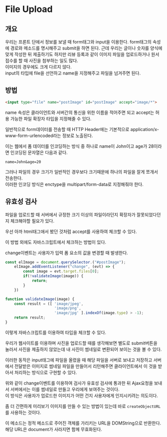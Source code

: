 # File Upload

## 개요

우리는 프론트 단에서 정보를 보낼 때 form태그와 input을 이용한다. form태그의 속성에 경로와 메소드를 명시해주고 submit을 하면 된다. 근데 우리는 글이나 숫자를 양식에 맞게 작성한 뒤 제출하기도 하지만 리뷰 등록과 같이 이미지 파일을 업로드하거나 원서 접수를 할 때 사진을 첨부하는 일도 많다.  
이미지의 경우에도 크게 다르지 않다.  
 input의 타입에 file을 선언하고 name을 지정해주고 파일을 넘겨주면 된다. 

## 방법

```html
<input type="file" name="postImage" id="postImage" accept="image/*">
```

name 속성은 클라이언트와 서버간의 통신을 위한 이름을 적어주면 되고 accept는 허용 가능한 파일 확장자 타입을 지정해줄 수 있다.

 일반적으로 form데이터를 전송할 때 HTTP Header에는 기본적으로 application/x-www-form-urlencoded라는 정보로 노출된다. 

 이는 웹에서 폼 데이터를 인코딩하는 방식 중 하나로 name이 John이고 age가 28이라면 인코딩된 문자열은 다음과 같다.
 ```
 name=John&age=20
 ```
 그러나 파일의 경우 크기가 일반적인 경우보다 크기때문에 하나의 파일을 잘게 쪼개서 전송한다.  
이러한 인코딩 방식은 enctype을 multipart/form-data로 지정해줘야 한다.

## 유효성 검사

파일을 업로드할 때 서버에서 규정한 크기 이상의 파일이라던지 확장자가 잘못되었다던지 체크해야할 필요가 있다.

우선 아까 html태그애서 봤던 것처럼 accept를 사용하여 체크할 수 있다.

이 방법 외에도 자바스크립트에서 체크하는 방법이 있다.

change이벤트는 사용자가 입력 폼 요소의 값을 변경할 때 발생한다.

```js
const elImage = document.querySelector.("#postImage");
	elImage.addEventListener("change", (evt) => {
		const image = evt.target.files[0];
		if(!validateImage(image)) { 
			return;
		}
	})
```

```js
function validateImage(image) {
	const result = ([ 'image/jpeg',
					  'image/png',
					  'image/jpg' ].indexOf(image.type) > -1);
	return result;
}
```

이렇게 자바스크립트를 이용하여 타입을 체크할 수 있다.

우리가 웹사이트를 이용하며 사진을 업로드할 때를 생각해보면 별도로 submit버튼을 눌러서 사진을 제출하지 않았는데 내 사진이 썸네일로 변환되어 보이는 것을 볼 수 있다.

이러한 동작은 input태그에 파일을 올렸을 때 해당 파일을 서버로 보내고 저장하고 서버에서 전달받은 이미지로 썸네일 파일을 만들어서 리턴해주면 클라이언트에서 이 것을 받아서 처리하는 방식으로 구현할 수 있다.

위와 같이 change이벤트를 이용하여 검사가 유효성 검사에 통과한 뒤 Ajax요청을 보내서 서버에서는 이를 썸네일로 만들고 우리에게 보여주는 것이다.  
이 방식은 사용자가 업로드한 이미지가 어떤 건지 사용자에게 인지시키려는 의도이다.  

좀 더 간편하게 미리보기 이미지를 만들 수 있는 방법이 있는데 바로 `createObjectURL`를 사용하는 것이다.

이 메소드는 정적 메소드로 주어진 객체를 가리키는 URL을 DOMString으로 반환한다. 해당 URL은 document가 사라지면 함께 무효화된다.


